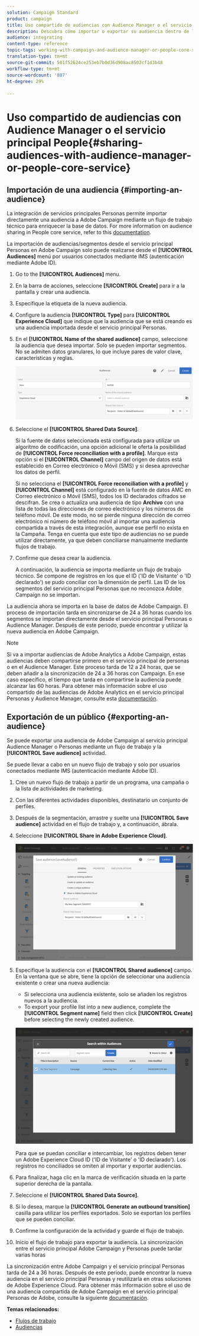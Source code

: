 ```yaml
---
solution: Campaign Standard
product: campaign
title: Uso compartido de audiencias con Audience Manager o el servicio principal People
description: Descubra cómo importar o exportar su audiencia dentro de las distintas soluciones de Adobe Experience Cloud.
audience: integrating
content-type: reference
topic-tags: working-with-campaign-and-audience-manager-or-people-core-service
translation-type: tm+mt
source-git-commit: 501f52624ce253eb7b0d36d908ac8502cf1d3b48
workflow-type: tm+mt
source-wordcount: '807'
ht-degree: 29%

---
```



# Uso compartido de audiencias con Audience Manager o el servicio principal People{#sharing-audiences-with-audience-manager-or-people-core-service}

## Importación de una audiencia {#importing-an-audience}

La integración de servicios principales Personas permite importar directamente una audiencia a Adobe Campaign mediante un flujo de trabajo técnico para enriquecer la base de datos. For more information on audience sharing in People core service, refer to this [documentation](https://docs.adobe.com/content/help/es-ES/analytics/components/segmentation/segmentation-workflow/seg-publish.html).

La importación de audiencias/segmentos desde el servicio principal Personas en Adobe Campaign solo puede realizarse desde el **[!UICONTROL Audiences]** menú por usuarios conectados mediante IMS (autenticación mediante Adobe ID).

1. Go to the **[!UICONTROL Audiences]** menu.
1. En la barra de acciones, seleccione **[!UICONTROL Create]** para ir a la pantalla y crear una audiencia.
1. Especifique la etiqueta de la nueva audiencia.
1. Configure la audiencia **[!UICONTROL Type]** para **[!UICONTROL Experience Cloud]** que indique que la audiencia que se está creando es una audiencia importada desde el servicio principal Personas.
1. En el **[!UICONTROL Name of the shared audience]** campo, seleccione la audiencia que desea importar. Solo se pueden importar segmentos. No se admiten datos granulares, lo que incluye pares de valor clave, características y reglas.

   ![](assets/aam_import_audience.png)

1. Seleccione el **[!UICONTROL Shared Data Source]**.

   Si la fuente de datos seleccionada está configurada para utilizar un algoritmo de codificación, una opción adicional le oferta la posibilidad de **[!UICONTROL Force reconciliation with a profile]**. Marque esta opción si el **[!UICONTROL Channel]** campo del origen de datos está establecido en Correo electrónico o Móvil (SMS) y si desea aprovechar los datos de perfil.

   Si no selecciona el **[!UICONTROL Force reconciliation with a profile]** y **[!UICONTROL Channel]** está configurado en la fuente de datos AMC en Correo electrónico o Móvil (SMS), todos los ID declarados cifrados se descifran. Se crea o actualiza una audiencia de tipo **Archivo** con una lista de todas las direcciones de correo electrónico y los números de teléfono móvil. De este modo, no se pierde ninguna dirección de correo electrónico ni número de teléfono móvil al importar una audiencia compartida a través de esta integración, aunque ese perfil no exista en la Campaña. Tenga en cuenta que este tipo de audiencias no se puede utilizar directamente, ya que deben conciliarse manualmente mediante flujos de trabajo.

1. Confirme que desea crear la audiencia.

   A continuación, la audiencia se importa mediante un flujo de trabajo técnico. Se compone de registros en los que el ID (&#39;ID de Visitante&#39; o &#39;ID declarado&#39;) se pudo conciliar con la dimensión de perfil. Las ID de los segmentos del servicio principal Personas que no reconozca Adobe Campaign no se importan.

La audiencia ahora se importa en la base de datos de Adobe Campaign. El proceso de importación tarda en sincronizarse de 24 a 36 horas cuando los segmentos se importan directamente desde el servicio principal Personas o Audience Manager. Después de este periodo, puede encontrar y utilizar la nueva audiencia en Adobe Campaign.

>[!NOTE]
>
>Si va a importar audiencias de Adobe Analytics a Adobe Campaign, estas audiencias deben compartirse primero en el servicio principal de personas o en el Audience Manager. Este proceso tarda de 12 a 24 horas, que se deben añadir a la sincronización de 24 a 36 horas con Campaign. En ese caso específico, el tiempo que tarda en compartirse la audiencia puede alcanzar las 60 horas. Para obtener más información sobre el uso compartido de las audiencias de Adobe Analytics en el servicio principal Personas y Audience Manager, consulte esta [documentación](https://docs.adobe.com/content/help/es-ES/analytics/components/segmentation/segmentation-workflow/seg-publish.html).

## Exportación de un público {#exporting-an-audience}

Se puede exportar una audiencia de Adobe Campaign al servicio principal Audience Manager o Personas mediante un flujo de trabajo y la **[!UICONTROL Save audience]** actividad.

Se puede llevar a cabo en un nuevo flujo de trabajo y solo por usuarios conectados mediante IMS (autenticación mediante Adobe ID).

1. Cree un nuevo flujo de trabajo a partir de un programa, una campaña o la lista de actividades de marketing.
1. Con las diferentes actividades disponibles, destinatario un conjunto de perfiles.
1. Después de la segmentación, arrastre y suelte una **[!UICONTROL Save audience]** actividad en el flujo de trabajo y, a continuación, ábrala.
1. Seleccione **[!UICONTROL Share in Adobe Experience Cloud]**.

   ![](assets/aam_save_audience_activity.png)

1. Especifique la audiencia con el **[!UICONTROL Shared audience]** campo. En la ventana que se abre, tiene la opción de seleccionar una audiencia existente o crear una nueva audiencia:

   * Si selecciona una audiencia existente, solo se añaden los registros nuevos a la audiencia.
   * To export your profile list into a new audience, complete the **[!UICONTROL Segment name]** field then click **[!UICONTROL Create]** before selecting the newly created audience.

   ![](assets/aam_save_audience_segment_picker.png)

   Para que se puedan conciliar e intercambiar, los registros deben tener un Adobe Experience Cloud ID (&#39;ID de Visitante&#39; o &#39;ID declarado&#39;). Los registros no conciliados se omiten al importar y exportar audiencias.

1. Para finalizar, haga clic en la marca de verificación situada en la parte superior derecha de la pantalla.
1. Seleccione el **[!UICONTROL Shared Data Source]**.
1. Si lo desea, marque la **[!UICONTROL Generate an outbound transition]** casilla para utilizar los perfiles exportados. Solo se exportan los perfiles que se pueden conciliar.
1. Confirme la configuración de la actividad y guarde el flujo de trabajo.
1. Inicio el flujo de trabajo para exportar la audiencia. La sincronización entre el servicio principal Adobe Campaign y Personas puede tardar varias horas

La sincronización entre Adobe Campaign y el servicio principal Personas tarda de 24 a 36 horas. Después de este periodo, puede encontrar la nueva audiencia en el servicio principal Personas y reutilizarla en otras soluciones de Adobe Experience Cloud. Para obtener más información sobre el uso de una audiencia compartida de Adobe Campaign en el servicio principal Personas de Adobe, consulte la siguiente [documentación](https://docs.adobe.com/content/help/es-ES/core-services/interface/audiences/t-audience-create.html).

**Temas relacionados:**

* [Flujos de trabajo](../../automating/using/get-started-workflows.md)
* [Audiencias](../../audiences/using/about-audiences.md)

